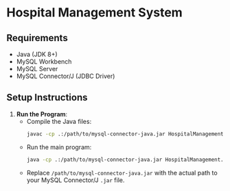 # Hospital Management System

## Requirements
- Java (JDK 8+)
- MySQL Workbench
- MySQL Server
- MySQL Connector/J (JDBC Driver)

## Setup Instructions


1. **Run the Program**:
    - Compile the Java files:
        ```bash
        javac -cp .:/path/to/mysql-connector-java.jar HospitalManagement/*.java
        ```
    - Run the main program:
        ```bash
        java -cp .:/path/to/mysql-connector-java.jar HospitalManagement.Driver
        ```
    - Replace `/path/to/mysql-connector-java.jar` with the actual path to your MySQL Connector/J `.jar` file.

